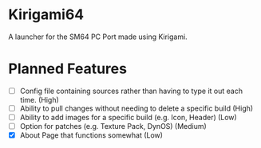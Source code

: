 # Kirigami64
A launcher for the SM64 PC Port made using Kirigami.
# Planned Features
 - [ ] Config file containing sources rather than having to type it out each time. (High)
 - [ ] Ability to pull changes without needing to delete a specific build (High)
 - [ ] Ability to add images for a specific build (e.g. Icon, Header) (Low)
 - [ ] Option for patches (e.g. Texture Pack, DynOS) (Medium)
 - [X] About Page that functions somewhat (Low)

